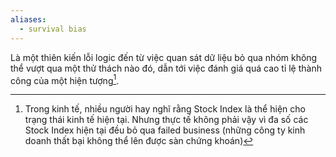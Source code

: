 ```yaml
---
aliases:
  - survival bias
---
```

Là một thiên kiến lỗi logic đến từ việc quan sát dữ liệu bỏ qua nhóm không thể vượt qua một thử thách nào đó, dẫn tới việc đánh giá quá cao tỉ lệ thành công của một hiện tượng[^1].

[^1]: Trong kinh tế, nhiều người hay nghĩ rằng Stock Index là thể hiện cho trạng thái kinh tế hiện tại. Nhưng thực tế không phải vậy vì đa số các Stock Index hiện tại đều bỏ qua failed business (những công ty kinh doanh thất bại không thể lên được sàn chứng khoán)